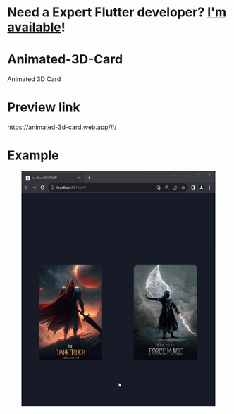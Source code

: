 # **Need a Expert Flutter developer? [I'm available](<[https://www.linkedin.com/in/hansonjon](https://www.linkedin.com/in/alhalabi-obada-6b2a89290/)/>)!**

# Animated-3D-Card

Animated 3D Card

# Preview link

https://animated-3d-card.web.app/#/

# Example

<p align='center'>
    <img src="https://raw.githubusercontent.com/Obada2020/Animated-3D-Card/main/assets/example.gif" />
</p>
